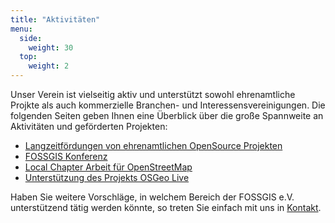 ```yaml
---
title: "Aktivitäten"
menu:
  side:
    weight: 30
  top:
    weight: 2
---
```


Unser Verein ist vielseitig aktiv und unterstützt sowohl ehrenamtliche Projkte als auch kommerzielle Branchen- und Interessensvereinigungen. Die folgenden Seiten geben Ihnen eine Überblick über die große Spannweite an Aktivitäten und geförderten Projekten:

- [Langzeitfördungen von ehrenamtlichen OpenSource Projekten](langzeitförderungen)
- [FOSSGIS Konferenz](/konferenz)
- [Local Chapter Arbeit für OpenStreetMap](openstreetmap)
- [Unterstützung des Projekts OSGeo Live](osgeo-live) 

Haben Sie weitere Vorschläge, in welchem Bereich der FOSSGIS e.V. unterstützend tätig werden könnte, so treten Sie einfach mit uns in [Kontakt](/verein/kontakt/).
